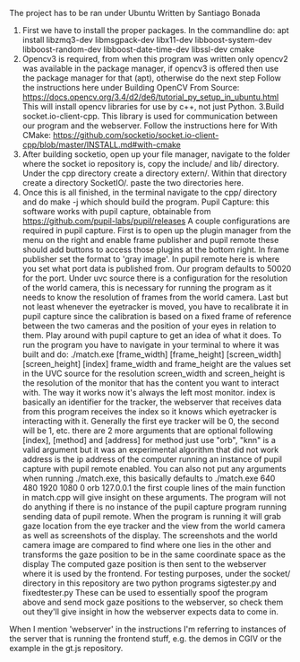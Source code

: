 The project has to be ran under Ubuntu 
Written by Santiago Bonada
1. First we have to install the proper packages. In the commandline do:
apt install libzmq3-dev libmsgpack-dev libx11-dev libboost-system-dev libboost-random-dev libboost-date-time-dev libssl-dev cmake
2. Opencv3 is required, from when this program was written only opencv2 was available in the package manager, if opencv3 is offered then use the package manager for that (apt), otherwise do the next step
Follow the instructions here under Building OpenCV From Source: https://docs.opencv.org/3.4/d2/de6/tutorial_py_setup_in_ubuntu.html
This will install opencv libraries for use by c++, not just Python.
3.Build socket.io-client-cpp. This library is used for communication between our program and the webserver.
Follow the instructions here for With CMake: https://github.com/socketio/socket.io-client-cpp/blob/master/INSTALL.md#with-cmake
4. After building socketio, open up your file manager, navigate to the folder where the socket io repository is, copy the include/ and lib/ directory.
Under the cpp directory create a directory extern/. Within that directory create a directory SocketIO/. paste the two directories here.
5. Once this is all finished, in the terminal navigate to the cpp/ directory and do make -j which should build the program.
Pupil Capture:
this software works with pupil capture, obtainable from https://github.com/pupil-labs/pupil/releases
A couple configurations are required in pupil capture. First is to open up the plugin manager from the menu on the right and enable frame publisher and pupil remote
these should add buttons to access those plugins at the bottom right. In frame publisher set the format to 'gray image'. In pupil remote here is where you set what port data is published from. Our program defaults to 50020 for the port.
Under uvc source there is a configuration for the resolution of the world camera, this is necessary for running the program as it needs to know the resolution of frames from the world camera.
Last but not least whenever the eyetracker is moved, you have to recalibrate it in pupil capture since the calibration is based on a fixed frame of reference between the two cameras and the position of your eyes in relation to them.
Play around with pupil capture to get an idea of what it does.
To run the program you have to navigate in your terminal to where it was built and do:
./match.exe [frame_width] [frame_height] [screen_width] [screen_height] [index]
frame_width and frame_height are the values set in the UVC source for the resolution
screen_width and screen_height is the resolution of the monitor that has the content you want to interact with. The way it works now it's always the left most monitor.
index is basically an identifier for the tracker, the webserver that receives data from this program receives the index so it knows which eyetracker is interacting with it. Generally the first eye tracker will be 0, the second will be 1, etc.
there are 2 more arguments that are optional following [index], [method] and [address]
for method just use "orb", "knn" is a valid argument but it was an experimental algorithm that did not work
address is the ip address of the computer running an instance of pupil capture with pupil remote enabled.
You can also not put any arguments when running ./match.exe, this basically defaults to
./match.exe 640 480 1920 1080 0 orb 127.0.0.1
the first couple lines of the main function in match.cpp will give insight on these arguments.
The program will not do anything if there is no instance of the pupil capture program running sending data of pupil remote.
When the program is running it will grab gaze location from the eye tracker and the view from the world camera as well as screenshots of the display.
The screenshots and the world camera image are compared to find where one lies in the other and transforms the gaze position to be in the same coordinate space as the display
The computed gaze position is then sent to the webserver where it is used by the frontend.
For testing purposes, under the socket/ directory in this repository are two python programs sigtester.py and fixedtester.py
These can be used to essentially spoof the program above and send mock gaze positions to the webserver, so check them out they'll give insight in how the webserver expects data to come in.

When I mention 'webserver' in the instructions I'm referring to instances of the server that is running the frontend stuff, e.g. the demos in CGIV or the example in the gt.js repository. 
